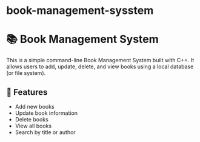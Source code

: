 # book-management-sysstem
# 📚 Book Management System

This is a simple command-line Book Management System built with C++. It allows users to add, update, delete, and view books using a local database (or file system).

## 🚀 Features

- Add new books
- Update book information
- Delete books
- View all books
- Search by title or author
